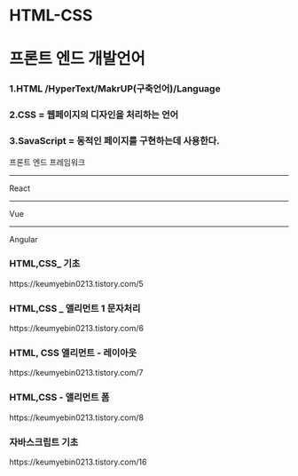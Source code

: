 # HTML-CSS


프론트 엔드 개발언어
=============
### 1.HTML /HyperText/MakrUP(구축언어)/Language
### 2.CSS = 웹페이지의 디자인을 처리하는 언어
### 3.SavaScript = 동적인 페이지를 구현하는데 사용한다.


프론트 엔드 프레임워크
*****
React
*****
Vue
*****
Angular



<h3> HTML,CSS_ 기초 </h3>
https://keumyebin0213.tistory.com/5


<h3>HTML,CSS _ 앨리먼트 1 문자처리</h3>
https://keumyebin0213.tistory.com/6

<h3>HTML, CSS 앨리먼트 - 레이아웃</h3>
https://keumyebin0213.tistory.com/7

<h3>HTML,CSS - 앨리먼트 폼 </h3>
https://keumyebin0213.tistory.com/8

<h3>자바스크립트 기초</h3>
https://keumyebin0213.tistory.com/16


